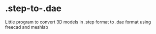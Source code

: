 .step-to-.dae
=============

Little program to convert 3D models in .step format to .dae format using freecad and meshlab